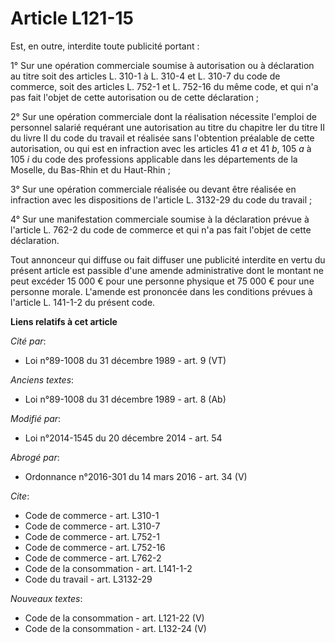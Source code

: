 # Article L121-15

Est, en outre, interdite toute publicité portant : 

1° Sur une opération commerciale soumise à autorisation ou à déclaration au titre soit des articles L. 310-1 à L. 310-4 et L.
310-7 du code de commerce, soit des articles L. 752-1 et L. 752-16 du même code, et qui n'a pas fait l'objet de cette
autorisation ou de cette déclaration ; 

2° Sur une opération commerciale dont la réalisation nécessite l'emploi de personnel salarié requérant une autorisation au
titre du chapitre Ier du titre II du livre II du code du travail et réalisée sans l'obtention préalable de cette
autorisation, ou qui est en infraction avec les articles 41 
  _a_ et 41 
  _b_, 105 
  _a_ à 105 
  _i_ du code des professions applicable dans les départements de la Moselle, du Bas-Rhin et du Haut-Rhin ; 

3° Sur une opération commerciale réalisée ou devant être réalisée en infraction avec les dispositions de l'article L. 3132-29
du code du travail ; 

4° Sur une manifestation commerciale soumise à la déclaration prévue à l'article L. 762-2 du code de commerce et qui n'a pas
fait l'objet de cette déclaration. 

Tout annonceur qui diffuse ou fait diffuser une publicité interdite en vertu du présent article est passible d'une amende
administrative dont le montant ne peut excéder 15 000 € pour une personne physique et 75 000 € pour une personne morale.
L'amende est prononcée dans les conditions prévues à l'article L. 141-1-2 du présent code.

**Liens relatifs à cet article**

_Cité par_:

  - Loi n°89-1008 du 31 décembre 1989 - art. 9 (VT)

_Anciens textes_:

  - Loi n°89-1008 du 31 décembre 1989 - art. 8 (Ab)

_Modifié par_:

  - Loi n°2014-1545 du 20 décembre 2014 - art. 54

_Abrogé par_:

  - Ordonnance n°2016-301 du 14 mars 2016 - art. 34 (V)

_Cite_:

  - Code de commerce - art. L310-1
  - Code de commerce - art. L310-7
  - Code de commerce - art. L752-1
  - Code de commerce - art. L752-16
  - Code de commerce - art. L762-2
  - Code de la consommation - art. L141-1-2
  - Code du travail - art. L3132-29

_Nouveaux textes_:

  - Code de la consommation - art. L121-22 (V)
  - Code de la consommation - art. L132-24 (V)
